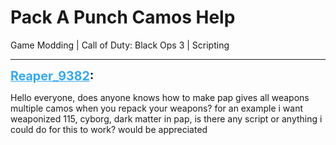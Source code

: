 # Pack A Punch Camos Help
Game Modding | Call of Duty: Black Ops 3 | Scripting

---
<strong style="font-size: 1.4em;"><span style="text-decoration: underline;text-decoration-color: #34a7f9;"><span style="color:#34a7f9;">Reaper_9382</span></span>:</strong>

<p>Hello everyone, does anyone knows how to make pap gives all weapons multiple camos when you repack  your weapons? for an example i want weaponized 115, cyborg, dark matter in pap, is there any script or anything i could do for this to work? would be appreciated</p>

